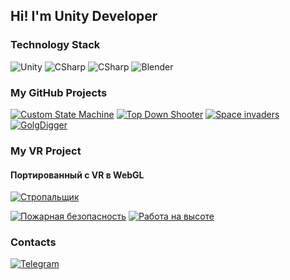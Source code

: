 ## Hi! I'm Unity Developer

### Technology Stack

![Unity](https://img.shields.io/badge/-Unity-090909?style=for-the-badge&logo=unity)
![CSharp](https://img.shields.io/badge/-Sharp-090909?style=for-the-badge&logo=c)
![CSharp](https://img.shields.io/badge/-VR-090909?style=for-the-badge&logo=oculus)
![Blender](https://img.shields.io/badge/-Blender-090909?style=for-the-badge&logo=blender&logoColor=F4CA16)

### My GitHub Projects

[![Custom State Machine](https://img.shields.io/badge/-Custom%20State%20Machine-090909?style=for-the-badge&logo=GIT)](https://github.com/AcsellMeent/CustomStateMachine)
[![Top Down Shooter](https://img.shields.io/badge/-Top%20Down%20Shooter-090909?style=for-the-badge&logo=GIT)](https://github.com/AcsellMeent/Top-down-shooter)
[![Space invaders](https://img.shields.io/badge/-Space_invaders-090909?style=for-the-badge&logo=GIT)](https://github.com/AcsellMeent/Space-invaders)
[![GolgDigger](https://img.shields.io/badge/-GolgDigger-090909?style=for-the-badge&logo=GIT)](https://github.com/AcsellMeent/GolgDigger)

### My VR Project
#### Портированный с VR в WebGL

[![Стропальщик](https://img.shields.io/badge/-Стропальщик-090909?style=for-the-badge&logo=WebGL)](https://cdoprof.com/_fileclients/clients/paid-courses/files_trainer/1645188402/)

[![Пожарная безопасность](https://img.shields.io/badge/-Пожарная%20безопасность-090909?style=for-the-badge&logo=WebGL)](https://cdoprof.com/_fileclients/clients/paid-courses/files_trainer/1648199072/)
[![Работа на высоте](https://img.shields.io/badge/-Работа%20на%20высоте-090909?style=for-the-badge&logo=WebGL)](https://cdoprof.com/_fileclients/clients/paid-courses/files_trainer/1653573265/)

### Contacts

[![Telegram](https://img.shields.io/badge/-Telegram-090909?style=for-the-badge&logo=telegram)](https://t.me/DANIR117)
